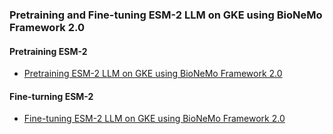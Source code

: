 ### Pretraining and Fine-tuning ESM-2 LLM on GKE using BioNeMo Framework 2.0

#### Pretraining ESM-2

- [Pretraining ESM-2 LLM on GKE using BioNeMo Framework 2.0](./esm2/README.md#pretraining)

#### Fine-turning ESM-2

- [Fine-tuning ESM-2 LLM on GKE using BioNeMo Framework 2.0](./esm2/README.md#fine-tuning)

